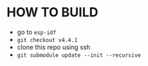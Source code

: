 # HOW TO BUILD

- go to `esp-idf`
- `git checkout v4.4.1`
- clone this repo using ssh
- `git submodule update --init --recursive`
